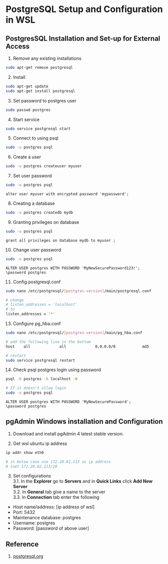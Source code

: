 # PostgreSQL Setup and Configuration in WSL

## PostgresSQL Installation and Set-up for External Access
1. Remove any existing installations
```bash
sudo apt-get remove postgresql
```

2. Install
```bash
sudo apt-get update
sudo apt-get install postgresql
```

3. Set password to postgres user
```bash
sudo passwd postgres
```

4. Start service
```bash
sudo service postgresql start
```

5. Connect to using psql
```bash
sudo -u postgres psql
```

6. Create a user
```bash
sudo -u postgres createuser myuser
```

7. Set user password
```bash
sudo -u postgres psql
```
```pgsql
alter user myuser with encrypted password 'mypassword';
```

8. Creating a database
```bash
sudo -u postgres createdb mydb
```

9. Granting privileges on database
```bash
sudo -u postgres psql
```
```pgsql
grant all privileges on database mydb to myuser ;
```

10. Change user password
```bash
sudo -u postgres psql
```
```pgsql
ALTER USER postgres WITH PASSWORD 'MyNewSecurePassword123!';
\password postgres
```

11. Config postgresql.conf
```bash
sudo nano /etc/postgresql/[postgres-version]/main/postgresql.conf

# change
# listen_addresses = 'localhost'
# to
listen_addresses = '*'
```

13. Configure pg_hba.conf
```bash
sudo nano /etc/postgresql/[postgres-version]/main/pg_hba.conf

# add the following line in the bottom
host    all             all             0.0.0.0/0            md5

# restart
sudo service postgresql restart
```

14. Check psql postgres login using password
```bash
psql -U postgres -h localhost -W

# If it doesn't allow login
sudo -u postgres psql
```
```pgsql
ALTER USER postgres WITH PASSWORD 'MyNewSecurePassword';
\password postgres
```

## pgAdmin Windows installation and Configuration
1. Download and install pgAdmin 4 latest stable version.

2. Get wsl ubuntu ip address
```bash
ip addr show eth0

# in below case use 172.28.82.113 as ip address
# inet 172.28.82.113/20
```

3. Set configurations </br>
3.1. In the **Explorer** go to **Servers** and in **Quick Links** click **Add New Server** </br>
3.2. In **General** tab give a name to the server </br>
3.3. In **Connection** tab enter the following
- Host name/address: [ip address of wsl]
- Port: 5432
- Maintenance database: postgres
- Username: postgres
- Password: [password of above user]

## Reference
1. [postgresql.org](https://www.postgresql.org/)